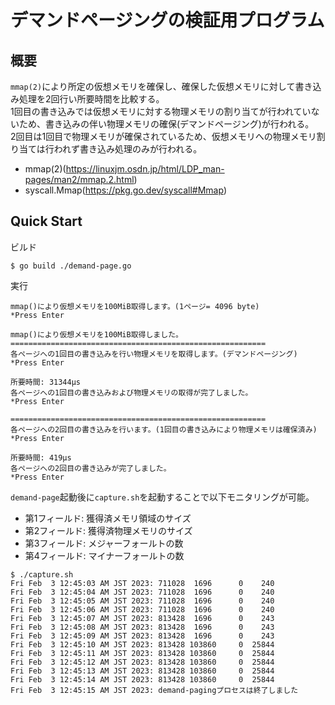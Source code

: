 # デマンドページングの検証用プログラム
## 概要
`mmap(2)`により所定の仮想メモリを確保し、確保した仮想メモリに対して書き込み処理を2回行い所要時間を比較する。  
1回目の書き込みでは仮想メモリに対する物理メモリの割り当てが行われていないため、書き込みの伴い物理メモリの確保(デマンドページング)が行われる。  
2回目は1回目で物理メモリが確保されているため、仮想メモリへの物理メモリ割り当ては行われず書き込み処理のみが行われる。

- mmap(2)(https://linuxjm.osdn.jp/html/LDP_man-pages/man2/mmap.2.html)
- syscall.Mmap(https://pkg.go.dev/syscall#Mmap)

## Quick Start

ビルド
```
$ go build ./demand-page.go 
```

実行
```
mmap()により仮想メモリを100MiB取得します。(1ページ= 4096 byte)
*Press Enter

mmap()により仮想メモリを100MiB取得しました。
=========================================================
各ページへの1回目の書き込みを行い物理メモリを取得します。(デマンドページング)
*Press Enter

所要時間: 31344μs
各ページへの1回目の書き込みおよび物理メモリの取得が完了しました。
*Press Enter

=========================================================
各ページへの2回目の書き込みを行います。(1回目の書き込みにより物理メモリは確保済み)
*Press Enter

所要時間: 419μs
各ページへの2回目の書き込みが完了しました。
*Press Enter
```

`demand-page`起動後に`capture.sh`を起動することで以下モニタリングが可能。

- 第1フィールド: 獲得済メモリ領域のサイズ
- 第2フィールド: 獲得済物理メモリのサイズ
- 第3フィールド: メジャーフォールトの数
- 第4フィールド: マイナーフォールトの数

```
$ ./capture.sh
Fri Feb  3 12:45:03 AM JST 2023: 711028  1696      0    240
Fri Feb  3 12:45:04 AM JST 2023: 711028  1696      0    240
Fri Feb  3 12:45:05 AM JST 2023: 711028  1696      0    240
Fri Feb  3 12:45:06 AM JST 2023: 711028  1696      0    240
Fri Feb  3 12:45:07 AM JST 2023: 813428  1696      0    243
Fri Feb  3 12:45:08 AM JST 2023: 813428  1696      0    243
Fri Feb  3 12:45:09 AM JST 2023: 813428  1696      0    243
Fri Feb  3 12:45:10 AM JST 2023: 813428 103860     0  25844
Fri Feb  3 12:45:11 AM JST 2023: 813428 103860     0  25844
Fri Feb  3 12:45:12 AM JST 2023: 813428 103860     0  25844
Fri Feb  3 12:45:13 AM JST 2023: 813428 103860     0  25844
Fri Feb  3 12:45:14 AM JST 2023: 813428 103860     0  25844
Fri Feb  3 12:45:15 AM JST 2023: demand-pagingプロセスは終了しました
```